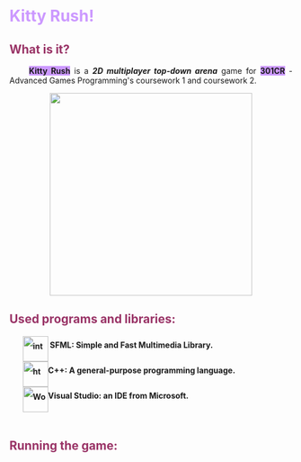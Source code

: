 <p>&nbsp;</p>
<!-- #######  YAY, I AM THE SOURCE EDITOR! #########-->
<h1 style="color: #5e9ca0;"><span style="color: #cc99ff;">Kitty Rush!</span></h1>
<h2 style="color: #2e6c80;"><span style="color: #993366;">What is it?</span></h2>
<p style="text-align: justify;">&nbsp; &nbsp; &nbsp;<span style="background-color: #cc99ff;"><strong>Kitty Rush</strong></span> is a <em><strong>2D multiplayer top-down arena</strong></em> game for <strong><span style="background-color: #cc99ff;">301CR</span></strong> - Advanced Games Programming's coursework 1 and coursework 2.</p>
<p><img style="display: block; margin-left: auto; margin-right: auto;" src="https://33.media.tumblr.com/f02aed641beb7a5059d57484c7f80f8c/tumblr_nlmmguXypN1tv87ujo1_400.gif" alt="" width="360" height="360" /></p>
<h2 style="color: #2e6c80;"><span style="color: #993366;">Used programs and libraries:</span></h2>
<ol style="list-style: none; font-size: 14px; line-height: 32px; font-weight: bold;">
<li style="clear: both;"><img style="float: left;" src="https://www.sfml-dev.org/download/goodies/sfml-icon-big.png" alt="interactive connection" width="45" />&nbsp;SFML:&nbsp;Simple and Fast Multimedia Library.</li>
<li style="clear: both;"><img style="float: left;" src="https://img.icons8.com/color/1600/c-plus-plus-logo.png" alt="html cleaner" width="45" /> C++: A&nbsp;general-purpose programming language.</li>
<li style="clear: both;"><img style="float: left;" src="https://img.icons8.com/color/1600/visual-studio.png" alt="Word to html" width="45" />Visual Studio: an IDE from Microsoft.</li>
</ol>
<p>&nbsp; &nbsp; &nbsp; &nbsp; &nbsp; &nbsp;&nbsp;</p>
<h2 style="color: #2e6c80;"><span style="color: #993366;">Running the game:</span></h2>
<p>&nbsp;</p>
